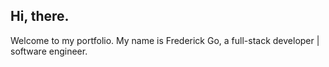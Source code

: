 ## Hi, there.

Welcome to my portfolio. My name is Frederick Go, a full-stack developer | software engineer.
